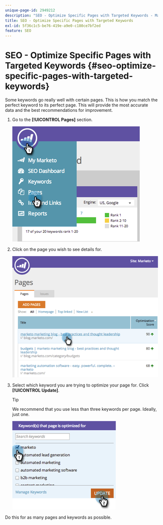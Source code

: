 ```yaml
---
unique-page-id: 2949212
description: "SEO - Optimize Specific Pages with Targeted Keywords - Marketo Docs - Product Documentation"
title: SEO - Optimize Specific Pages with Targeted Keywords
exl-id: 5f36c1c5-be76-419e-a9e0-c180ce7bf2ed
feature: SEO
---
```

# SEO - Optimize Specific Pages with Targeted Keywords {#seo-optimize-specific-pages-with-targeted-keywords}

Some keywords go really well with certain pages. This is how you match the perfect keyword to its perfect page. This will provide the most accurate data and the best recommendations for improvement.

1. Go to the **[!UICONTROL Pages]** section.

   ![](assets/image2014-9-18-12-3a52-3a28.png)

1. Click on the page you wish to see details for.

   ![](assets/image2014-9-18-12-3a52-3a41.png)

1. Select which keyword you are trying to optimize your page for. Click **[!UICONTROL Update]**.

   >[!TIP]
   >
   >We recommend that you use less than three keywords per page. Ideally, just one.

   ![](assets/image2014-9-18-12-3a52-3a46.png)

Do this for as many pages and keywords as possible.
